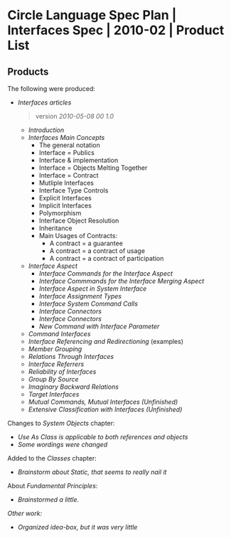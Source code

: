 ﻿Circle Language Spec Plan | Interfaces Spec | 2010-02 | Product List
====================================================================


Products
--------

The following were produced:

- *Interfaces articles*

    > version  *2010-05-08 00  1.0*

    - *Introduction*
    - *Interfaces Main Concepts*
        - The general notation
        - Interface = Publics
        - Interface & implementation
        - Interface = Objects Melting Together
        - Interface = Contract
        - Mutliple Interfaces
        - Interface Type Controls
        - Explicit Interfaces
        - Implicit Interfaces
        - Polymorphism
        - Interface Object Resolution
        - Inheritance
        - Main Usages of Contracts:
            - A contract = a guarantee
            - A contract = a contract of usage
            - A contract = a contract of participation
    - *Interface Aspect*
        - *Interface Commands for the Interface Aspect*
        - *Interface Commmands for the Interface Merging Aspect*
        - *Interface Aspect in System Interface*
        - *Interface Assignment Types*
        - *Interface System Command Calls*
        - *Interface Connectors*
        - *Interface Connectors*
        - *New Command with Interface Parameter*
    - *Command Interfaces*
    - *Interface Referencing and Redirectioning* (examples)
    - *Member Grouping*
    - *Relations Through Interfaces*
    - *Interface Referrers*
    - *Reliability of Interfaces*
    - *Group By Source*
    - *Imaginary Backward Relations*
    - *Target Interfaces*
    - *Mutual Commands, Mutual Interfaces (Unfinished)*
    - *Extensive Classification with Interfaces (Unfinished)*

Changes to *System Objects* chapter:

- *Use As Class is applicable to both references and objects*
- *Some wordings were changed*

Added to the *Classes* chapter:

- *Brainstorm about Static, that seems to really nail it*

About *Fundamental Principles*:

- *Brainstormed a little.*

*Other work:*

- *Organized idea-box, but it was very little*

